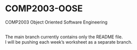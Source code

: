 # COMP2003-OOSE
COMP2003 Object Oriented Software Engineering <br><br>


The main branch currently contains only the README file.<br>
I will be pushing each week’s worksheet as a separate branch.
